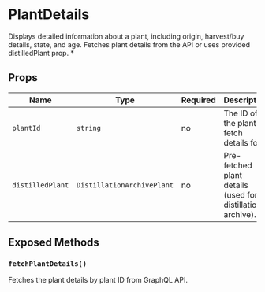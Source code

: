 # PlantDetails

Displays detailed information about a plant, including origin, harvest/buy details, state, and age. Fetches plant details from the API or uses provided distilledPlant prop.
 *

## Props

| Name | Type | Required | Description |
|------|------|----------|-------------|
| `plantId` | `string` | no | The ID of the plant to fetch details for. |
| `distilledPlant` | `DistillationArchivePlant` | no | Pre-fetched plant details (used for distillation archive). |

## Exposed Methods

### `fetchPlantDetails()`
Fetches the plant details by plant ID from GraphQL API.
